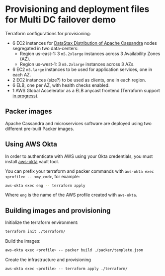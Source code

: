 # Provisioning and deployment files for Multi DC failover demo

Terraform configurations for provisioning:

- 6 EC2 instances for [DataStax Distribution of Apache Cassandra][ddac] nodes segregated in two data-centers:
    - Region us-east-1: 3 `m5.2xlarge` instances across 3 Availability Zones (AZ). 
    - Region us-west-1: 3 `m5.2xlarge` instances across 3 AZs.
- 6 EC2 `m5.large` instances to be used for application services, one in each AZ.
- 2 EC2 instances (size?) to be used as clients, one in each region. 
- 6 ELB, one per AZ, with health checks enabled.
- 1 AWS Global Accelerator as a ELB anycast frontend (Terraform support [in progress][terraform_aws_ga]).

## Packer images

Apache Cassandra and microservices software are deployed using two different pre-built Packer images.

## Using AWS Okta

In order to authenticate with AWS using your Okta credentials, you must install [aws-okta][aws-okta] vault tool.

You can prefix your terraform and packer commands with `aws-okta exec <profile> -- <my_cmd>`, for example:

```bash
aws-okta exec eng -- terraform apply
```

Where `eng` is the name of the AWS profile created with `aws-okta`.

## Building images and provisioning

Initialize the terraform environment:

```bash
terraform init ./terraform/
```

Build the images:

```bash
aws-okta exec <profile> -- packer build ./packer/template.json
```

Create the infrastructure and provisioning

```bash
aws-okta exec <profile> -- terraform apply ./terraform/
```

[ddac]: https://www.datastax.com/products/datastax-distribution-of-apache-cassandra
[terraform_aws_ga]: https://github.com/terraform-providers/terraform-provider-aws/pull/8328
[aws-okta]: https://github.com/segmentio/aws-okta